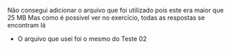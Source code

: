 Não consegui adicionar o arquivo que foi utilizado pois este era maior que 25 MB
Mas como é possivel ver no exercício, todas as respostas se encontram lá

* O arquivo que usei foi o mesmo do Teste 02 
